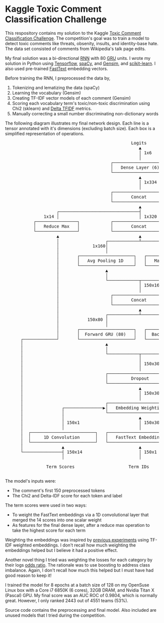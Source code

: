 Kaggle Toxic Comment Classification Challenge
===============================


This respository contains my solution to the Kaggle
[Toxic Comment Classification Challenge](https://www.kaggle.com/c/jigsaw-toxic-comment-classification-challenge).
The competition's goal was to train a model to detect toxic comments like threats,
obsenity, insults, and identity-base hate. The data set consisted of comments 
from Wikipedia's talk page edits.

My final solution was a bi-directional [RNN](https://en.wikipedia.org/wiki/Recurrent_neural_network) 
with 80 [GRU](https://en.wikipedia.org/wiki/Gated_recurrent_unit) units. I wrote my solution in Python using 
[Tensorflow](http://www.tensorflow.org),
[spaCy](https://spacy.io), and
[Gensim](https://radimrehurek.com/gensim/),
and [scikit-learn](https://scikit-learn.org/stable/). I also used 
pre-trained [FastText](https://fasttext.cc/docs/en/english-vectors.html) 
embedding vectors.

Before training the RNN, I preprocessed the data by,

1. Tokenizing and lematizing the data (spaCy)
2. Learning the vocabulary (Gensim)
3. Creating TF-IDF vector models of each comment (Gensim)
4. Scoring each vocabulary term's toxic/non-toxic discrimination using Chi2 (sklearn) and [Delta TFIDF](https://www.aaai.org/ocs/index.php/ICWSM/09/paper/view/187/504) metrics.
5. Manually correcting a small number discriminating non-dictionary words

  
The following diagram illustrates my final network design. Each line is a tensor 
annotated with it's dimensions (excluding batch size). Each box is a simplified
representation of operations. 

<pre>
                                                 Logits                      
                                                    ▲                        
                                                    │ 1x6                    
                                                    │                        
                                         ┌─────────────────────┐             
                                         │   Dense Layer (6)   │             
                                         └─────────────────────┘             
                                                    ▲                        
                                                    │ 1x334                  
                                                    │                        
                                         ┌─────────────────────┐             
                                         │       Concat        │             
                                         └─────────────────────┘             
                                                    ▲                        
                    ┌───────────────────────────────┤                        
               1x14 │                               │ 1x320                  
           ┌────────────────┐            ┌─────────────────────┐             
           │   Reduce Max   │            │       Concat        │             
           └────────────────┘            └─────────────────────┘             
                    ▲                               ▲                        
                    │                  ┌────────────┴────────────┐           
                    │             1x160│                         │ 1x160     
                    │                  │                         │           
                    │       ┌─────────────────────┐   ┌─────────────────────┐
                    │       │   Avg Pooling 1D    │   │   Max Pooling 1D    │
                    │       └─────────────────────┘   └─────────────────────┘
                    │                  ▲                         ▲           
                    │                  │                         │           
                    │                  └────────────┬────────────┘           
                    │                               │ 150x160                
                    │                               │                        
                    │                    ┌─────────────────────┐             
                    │                    │       Concat        │             
                    │                    └─────────────────────┘             
                    │                               ▲                        
                    │                  ┌────────────┴────────────┐           
                    │           150x80 │                         │150x80     
                    │                  │                         │           
                    │       ┌─────────────────────┐   ┌─────────────────────┐
                    │       │  Forward GRU (80)   │   │  Backward GRU (80)  │
      ┌─────────────┘       └─────────────────────┘   └─────────────────────┘
      │                                ▲                         ▲           
      │                                │                         │           
      │                                └────────────┬────────────┘           
      │                                             │                        
      │                                             │ 150x300                
      │                                             │                        
      │                                ┌─────────────────────────┐           
      │                                │         Dropout         │           
      │                                └─────────────────────────┘           
      │                                             ▲                        
      │                                             │ 150x300                
      │                                             │                        
      │                                ┌─────────────────────────┐           
      │               ┌───────────────▶│   Embedding Weighting   │           
      │               │                └─────────────────────────┘           
      │               │                             ▲                        
      │               │ 150x1                       │ 150x300                
      │               │                             │                        
      │  ┌─────────────────────────┐   ┌─────────────────────────┐           
      │  │     1D Convolution      │   │   FastText Embeddings   │           
      │  └─────────────────────────┘   └─────────────────────────┘           
      │               ▲                             ▲                        
      └───────────────┤ 150x14                      │ 150x1                  
                      │                             │                        
                                                                             
                Term Scores                     Term IDs                     
                                                                             
</pre>

The model's inputs were:

- The comment's first 150 preprocessed tokens
- The Chi2 and Delta-IDF score for each token and label

The term scores were used in two ways:

- To weight the FastText embeddings via a 1D convolutional layer that
  merged the 14 scores into one scalar weight
- As features for the final dense layer, after a reduce max operation
  to take the highest score for each term

Weighting the embeddings was inspired by [previous experiments](/2018/02/19/tfidf_vectors.html) 
using TF-IDF weighted embeddings. I don't recall how much weighting
the embeddings helped but I believe it had a positive effect.
  
Another novel thing I tried was weighting the losses for each
category by their logs [odds ratio](https://en.wikipedia.org/wiki/Odds_ratio).
The rationale was to use boosting to address class imbalance. Again, I don't recall how much this helped
but I must have had good reason to keep it!

I trained the model for 8 epochs at a batch size of 128 on my OpenSuse Linux
box with a Core i7 6850K (6 cores), 32GB DRAM, and Nvidia Titan X (Pascal) GPU.
My final score was an AUC ROC of 0.9804, which is normally great. However, I
only ranked 2443 out of 4551 teams (53%). 

Source code contains the preprocessing and final model. Also included
are unused models that I tried during the competition.
  
